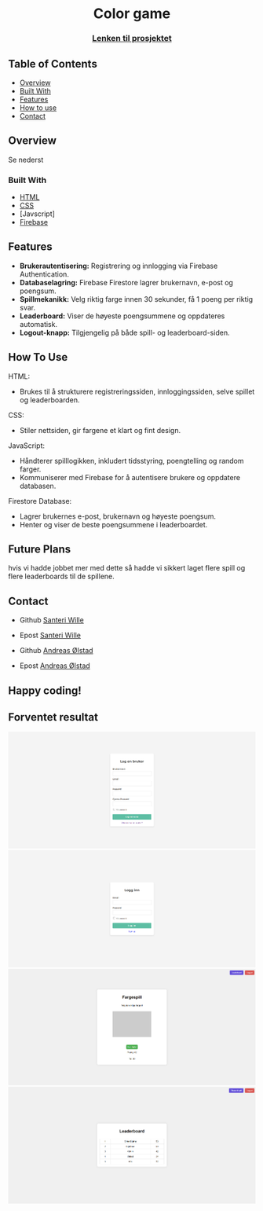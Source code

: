 <h1 align="center">Color game</h1>
<div align="center">
  <h3>
    <a href="https://santeriwille.github.io/FordypningsOppgave/">
      Lenken til prosjektet
    </a>
  </h3>
</div>
<!-- TABLE OF CONTENTS -->

## Table of Contents

- [Overview](#overview)
- [Built With](#built-with)
- [Features](#features)
- [How to use](#how-to-use)
- [Contact](#contact)

<!-- OVERVIEW -->
## Overview
Se nederst

### Built With
- [HTML](https://www.w3schools.com/html/)
- [CSS](https://www.w3schools.com/css/default.asp)
- [Javscript]
- [Firebase](https://firebase.google.com/docs/firestore)

## Features
- **Brukerautentisering:** Registrering og innlogging via Firebase Authentication.
- **Databaselagring:** Firebase Firestore lagrer brukernavn, e-post og poengsum.
- **Spillmekanikk:** Velg riktig farge innen 30 sekunder, få 1 poeng per riktig svar.
- **Leaderboard:** Viser de høyeste poengsummene og oppdateres automatisk.
- **Logout-knapp:** Tilgjengelig på både spill- og leaderboard-siden.

## How To Use
HTML:
- Brukes til å strukturere registreringssiden, innloggingssiden, selve spillet og leaderboarden.

CSS:
- Stiler nettsiden, gir fargene et klart og fint design.

JavaScript:
- Håndterer spilllogikken, inkludert tidsstyring, poengtelling og random farger.
- Kommuniserer med Firebase for å autentisere brukere og oppdatere databasen.

Firestore Database: 
- Lagrer brukernes e-post, brukernavn og høyeste poengsum.
- Henter og viser de beste poengsummene i leaderboardet.

## Future Plans
hvis vi hadde jobbet mer med dette så hadde vi sikkert laget flere spill og flere leaderboards til de spillene. 

## Contact
- Github [Santeri Wille](https://github.com/SanteriWille)
- Epost [Santeri Wille](mailto:santeriwille@gmail.com)

- Github [Andreas Ølstad](https://github.com/AndreasOlstad)
- Epost [Andreas Ølstad](mailto:andreasolstad2007@gmail.com)

## Happy coding!

## Forventet resultat
![image_1](./img/img1.png)
![image_2](./img/img2.png)
![image_3](./img/img3.png)
![image_4](./img/img4.png)